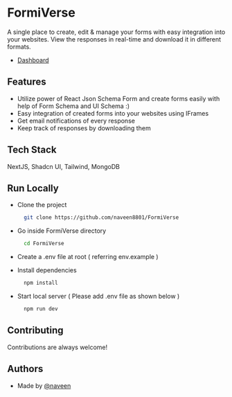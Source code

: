 # FormiVerse

A single place to create, edit & manage your forms with easy integration into your websites. View the responses in real-time and download it in different formats.

- [Dashboard](https://formi-verse.vercel.app//)


## Features

- Utilize power of React Json Schema Form and create forms easily with help of Form Schema and UI Schema :)
- Easy integration of created forms into your websites using IFrames
- Get email notifications of every response
- Keep track of responses by downloading them

## Tech Stack

NextJS, Shadcn UI, Tailwind, MongoDB

## Run Locally

- Clone the project

  ```bash
    git clone https://github.com/naveen8801/FormiVerse
  ```

- Go inside FormiVerse directory

  ```bash
    cd FormiVerse
  ```

- Create a .env file at root ( referring env.example )

- Install dependencies

  ```bash
    npm install
  ```

- Start local server ( Please add .env file as shown below )

  ```bash
    npm run dev
  ```

## Contributing

Contributions are always welcome!

## Authors

- Made by [@naveen](https://www.github.com/naveen8801)
